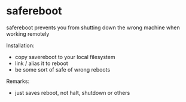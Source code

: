 safereboot
==========

safereboot prevents you from shutting down the wrong machine when working remotely

Installation:
- copy savereboot to your local filesystem
- link / alias it to reboot
- be some sort of safe of wrong reboots

Remarks:
- just saves reboot, not halt, shutdown or others
